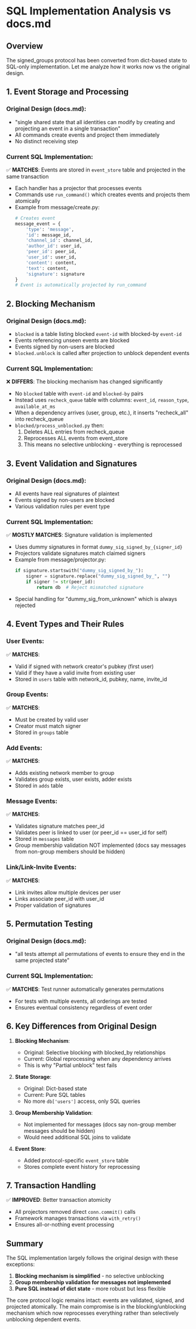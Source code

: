 # SQL Implementation Analysis vs docs.md

## Overview
The signed_groups protocol has been converted from dict-based state to SQL-only implementation. Let me analyze how it works now vs the original design.

## 1. Event Storage and Processing

### Original Design (docs.md):
- "single shared state that all identities can modify by creating and projecting an event in a single transaction"
- All commands create events and project them immediately
- No distinct receiving step

### Current SQL Implementation:
✅ **MATCHES**: Events are stored in `event_store` table and projected in the same transaction
- Each handler has a projector that processes events
- Commands use `run_command()` which creates events and projects them atomically
- Example from message/create.py:
  ```python
  # Creates event
  message_event = {
      'type': 'message',
      'id': message_id,
      'channel_id': channel_id,
      'author_id': user_id,
      'peer_id': peer_id,
      'user_id': user_id,
      'content': content,
      'text': content,
      'signature': signature
  }
  # Event is automatically projected by run_command
  ```

## 2. Blocking Mechanism

### Original Design (docs.md):
- `blocked` is a table listing blocked `event-id` with blocked-by `event-id`
- Events referencing unseen events are blocked
- Events signed by non-users are blocked
- `blocked.unblock` is called after projection to unblock dependent events

### Current SQL Implementation:
❌ **DIFFERS**: The blocking mechanism has changed significantly
- No `blocked` table with `event-id` and `blocked-by` pairs
- Instead uses `recheck_queue` table with columns: `event_id`, `reason_type`, `available_at_ms`
- When a dependency arrives (user, group, etc.), it inserts "recheck_all" into recheck_queue
- `blocked/process_unblocked.py` then:
  1. Deletes ALL entries from recheck_queue
  2. Reprocesses ALL events from event_store
  3. This means no selective unblocking - everything is reprocessed

## 3. Event Validation and Signatures

### Original Design (docs.md):
- All events have real signatures of plaintext
- Events signed by non-users are blocked
- Various validation rules per event type

### Current SQL Implementation:
✅ **MOSTLY MATCHES**: Signature validation is implemented
- Uses dummy signatures in format `dummy_sig_signed_by_{signer_id}`
- Projectors validate signatures match claimed signers
- Example from message/projector.py:
  ```python
  if signature.startswith("dummy_sig_signed_by_"):
      signer = signature.replace("dummy_sig_signed_by_", "")
      if signer != str(peer_id):
          return db  # Reject mismatched signature
  ```
- Special handling for "dummy_sig_from_unknown" which is always rejected

## 4. Event Types and Their Rules

### User Events:
✅ **MATCHES**:
- Valid if signed with network creator's pubkey (first user)
- Valid if they have a valid invite from existing user
- Stored in `users` table with network_id, pubkey, name, invite_id

### Group Events:
✅ **MATCHES**:
- Must be created by valid user
- Creator must match signer
- Stored in `groups` table

### Add Events:
✅ **MATCHES**:
- Adds existing network member to group
- Validates group exists, user exists, adder exists
- Stored in `adds` table

### Message Events:
✅ **MATCHES**:
- Validates signature matches peer_id
- Validates peer is linked to user (or peer_id == user_id for self)
- Stored in `messages` table
- Group membership validation NOT implemented (docs say messages from non-group members should be hidden)

### Link/Link-Invite Events:
✅ **MATCHES**:
- Link invites allow multiple devices per user
- Links associate peer_id with user_id
- Proper validation of signatures

## 5. Permutation Testing

### Original Design (docs.md):
- "all tests attempt all permutations of events to ensure they end in the same projected state"

### Current SQL Implementation:
✅ **MATCHES**: Test runner automatically generates permutations
- For tests with multiple events, all orderings are tested
- Ensures eventual consistency regardless of event order

## 6. Key Differences from Original Design

1. **Blocking Mechanism**: 
   - Original: Selective blocking with blocked_by relationships
   - Current: Global reprocessing when any dependency arrives
   - This is why "Partial unblock" test fails

2. **State Storage**:
   - Original: Dict-based state
   - Current: Pure SQL tables
   - No more `db['users']` access, only SQL queries

3. **Group Membership Validation**:
   - Not implemented for messages (docs say non-group member messages should be hidden)
   - Would need additional SQL joins to validate

4. **Event Store**:
   - Added protocol-specific `event_store` table
   - Stores complete event history for reprocessing

## 7. Transaction Handling

✅ **IMPROVED**: Better transaction atomicity
- All projectors removed direct `conn.commit()` calls
- Framework manages transactions via `with_retry()`
- Ensures all-or-nothing event processing

## Summary

The SQL implementation largely follows the original design with these exceptions:
1. **Blocking mechanism is simplified** - no selective unblocking
2. **Group membership validation for messages not implemented**
3. **Pure SQL instead of dict state** - more robust but less flexible

The core protocol logic remains intact: events are validated, signed, and projected atomically. The main compromise is in the blocking/unblocking mechanism which now reprocesses everything rather than selectively unblocking dependent events.